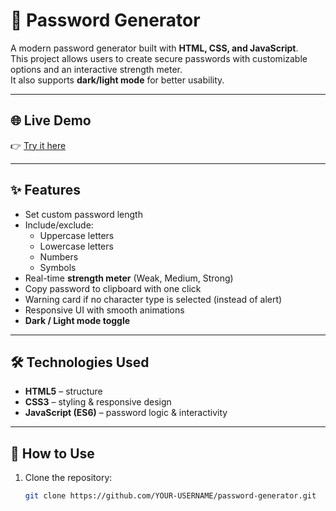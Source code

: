 # 🔑 Password Generator

A modern password generator built with **HTML, CSS, and JavaScript**.  
This project allows users to create secure passwords with customizable options and an interactive strength meter.  
It also supports **dark/light mode** for better usability.

---

## 🌐 Live Demo
👉 [Try it here](https://youssefsabrii.github.io/password-generator/)

---

## ✨ Features
- Set custom password length  
- Include/exclude:
  - Uppercase letters
  - Lowercase letters
  - Numbers
  - Symbols
- Real-time **strength meter** (Weak, Medium, Strong)  
- Copy password to clipboard with one click  
- Warning card if no character type is selected (instead of alert)  
- Responsive UI with smooth animations  
- **Dark / Light mode toggle**  

---

## 🛠️ Technologies Used
- **HTML5** – structure  
- **CSS3** – styling & responsive design  
- **JavaScript (ES6)** – password logic & interactivity  

---

## 🚀 How to Use
1. Clone the repository:
   ```bash
   git clone https://github.com/YOUR-USERNAME/password-generator.git
